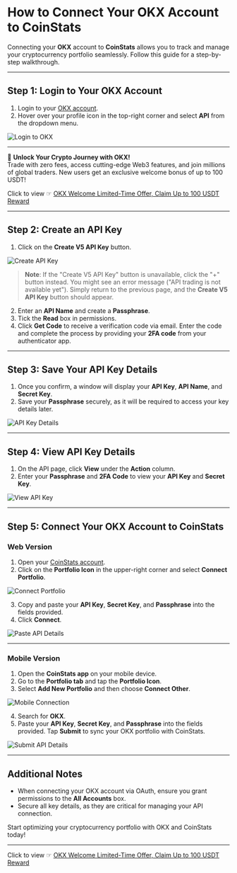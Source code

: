 # How to Connect Your OKX Account to CoinStats

Connecting your **OKX** account to **CoinStats** allows you to track and manage your cryptocurrency portfolio seamlessly. Follow this guide for a step-by-step walkthrough.

---

## Step 1: Login to Your OKX Account

1. Login to your [OKX account](https://bit.ly/OKXe).
2. Hover over your profile icon in the top-right corner and select **API** from the dropdown menu.

![Login to OKX](https://downloads.intercomcdn.com/i/o/517630616/5409aef7317041c0c983f9d7/image.png)

---

🚀 **Unlock Your Crypto Journey with OKX!**  
Trade with zero fees, access cutting-edge Web3 features, and join millions of global traders. New users get an exclusive welcome bonus of up to 100 USDT!  

Click to view ☞ [OKX Welcome Limited-Time Offer, Claim Up to 100 USDT Reward](https://bit.ly/OKXe)

---

## Step 2: Create an API Key

1. Click on the **Create V5 API Key** button.

![Create API Key](https://downloads.intercomcdn.com/i/o/517631911/0cb4097eea872dbf656e4eeb/image.png)

> **Note**: If the "Create V5 API Key" button is unavailable, click the "+" button instead. You might see an error message ("API trading is not available yet"). Simply return to the previous page, and the **Create V5 API Key** button should appear.

2. Enter an **API Name** and create a **Passphrase**.  
3. Tick the **Read** box in permissions.  
4. Click **Get Code** to receive a verification code via email. Enter the code and complete the process by providing your **2FA code** from your authenticator app.

---

## Step 3: Save Your API Key Details

1. Once you confirm, a window will display your **API Key**, **API Name**, and **Secret Key**.  
2. Save your **Passphrase** securely, as it will be required to access your key details later.

![API Key Details](https://downloads.intercomcdn.com/i/o/517663249/e8aeff4cc99178d3a333e1e2/image.png)

---

## Step 4: View API Key Details

1. On the API page, click **View** under the **Action** column.  
2. Enter your **Passphrase** and **2FA Code** to view your **API Key** and **Secret Key**.

![View API Key](https://downloads.intercomcdn.com/i/o/517684831/3eda2984be295c9b73a5d368/image.png)

---

## Step 5: Connect Your OKX Account to CoinStats

### Web Version

1. Open your [CoinStats account](https://coinstats.app).  
2. Click on the **Portfolio Icon** in the upper-right corner and select **Connect Portfolio**.

![Connect Portfolio](https://downloads.intercomcdn.com/i/o/844604201/fbaf550c3c1c22747a61df90/Screenshot+2023-10-03+at+17.45.49.png)

3. Copy and paste your **API Key**, **Secret Key**, and **Passphrase** into the fields provided.  
4. Click **Connect**.

![Paste API Details](https://downloads.intercomcdn.com/i/o/844611435/3118ed9593d58218fe165260/Screenshot+2023-10-03+at+17.57.48.png)

---

### Mobile Version

1. Open the **CoinStats app** on your mobile device.  
2. Go to the **Portfolio tab** and tap the **Portfolio Icon**.  
3. Select **Add New Portfolio** and then choose **Connect Other**.

![Mobile Connection](https://downloads.intercomcdn.com/i/o/844644530/e3e4653092ab9ec644ca9279/ok1.jpg)

4. Search for **OKX**.  
5. Paste your **API Key**, **Secret Key**, and **Passphrase** into the fields provided. Tap **Submit** to sync your OKX portfolio with CoinStats.

![Submit API Details](https://downloads.intercomcdn.com/i/o/844654230/227ac69cb936364178d9d1c1/ok3.jpg)

---

## Additional Notes

- When connecting your OKX account via OAuth, ensure you grant permissions to the **All Accounts** box.  
- Secure all key details, as they are critical for managing your API connection.

Start optimizing your cryptocurrency portfolio with OKX and CoinStats today!

---

Click to view ☞ [OKX Welcome Limited-Time Offer, Claim Up to 100 USDT Reward](https://bit.ly/OKXe)
